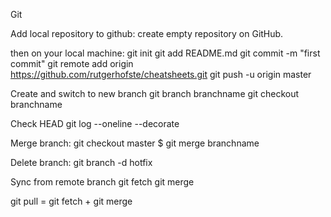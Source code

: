 Git 


Add local repository to github:
create empty repository on GitHub. 

then on your local machine:
git init
git add README.md
git commit -m "first commit"
git remote add origin https://github.com/rutgerhofste/cheatsheets.git
git push -u origin master


Create and switch to new branch
git branch branchname
git checkout branchname

Check HEAD
git log --oneline --decorate

Merge branch:
git checkout master
$ git merge branchname


Delete branch:
git branch -d hotfix

Sync from remote branch 
git fetch 
git merge 

git pull = git fetch + git merge


